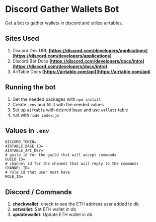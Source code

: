 # Discord Gather Wallets Bot
Get a bot to gather wallets in discord and utilize airtables.

## Sites Used
1. Discord Dev URL **[https://discord.com/developers/applications](https://discord.com/developers/applications)**
2. Discord Bot Docs **[https://discord.com/developers/docs/intro](https://discord.com/developers/docs/intro)**
3. AirTable Docs **[https://airtable.com/api](https://airtable.com/api)**

## Running the bot
1. Get the needed packages with `npm install`
2. Create `.env` and fill it with the needed values
3. Set up `airtable` with desired base and use `wallets` table
4. run with `node index.js`

## Values in `.env`
```
DISCORD_TOKEN=
AIRTABLE_BASE_ID=
AIRTABLE_API_KEY=
# guild id for the guild that will accept commands
GUILD_ID=
# channel id for the channel that will reply to the commands
CHANNEL_ID=
# role id that user must have
ROLE_ID=
```

## Discord / Commands
1. **checkwallet:** check to see the ETH address user added to db
2. **setwallet:** Set ETH wallet in db
3. **updatewallet:** Update ETH wallet in db
